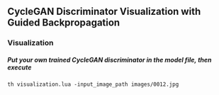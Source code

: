 
## CycleGAN Discriminator Visualization with Guided Backpropagation



### Visualization
##### Put your own trained CycleGAN discriminator in the model file, then execute

```
th visualization.lua -input_image_path images/0012.jpg

```


